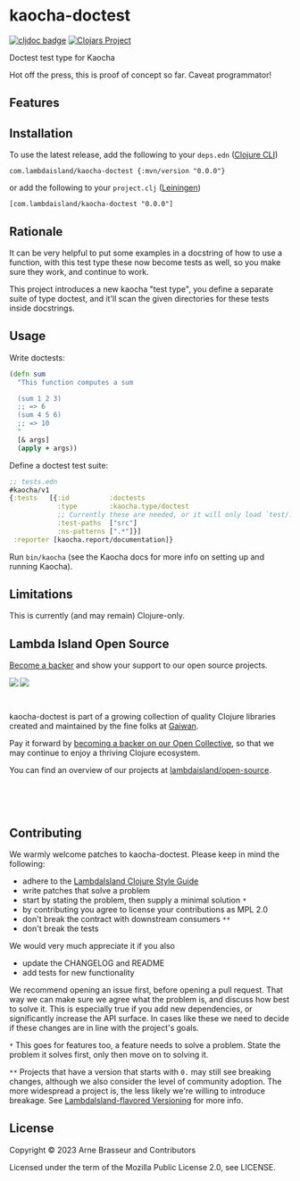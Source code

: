 # kaocha-doctest

<!-- badges -->
[![cljdoc badge](https://cljdoc.org/badge/com.lambdaisland/kaocha-doctest)](https://cljdoc.org/d/com.lambdaisland/kaocha-doctest) [![Clojars Project](https://img.shields.io/clojars/v/com.lambdaisland/kaocha-doctest.svg)](https://clojars.org/com.lambdaisland/kaocha-doctest)
<!-- /badges -->

Doctest test type for Kaocha

Hot off the press, this is proof of concept so far. Caveat programmator!

## Features

<!-- installation -->
## Installation

To use the latest release, add the following to your `deps.edn` ([Clojure CLI](https://clojure.org/guides/deps_and_cli))

```
com.lambdaisland/kaocha-doctest {:mvn/version "0.0.0"}
```

or add the following to your `project.clj` ([Leiningen](https://leiningen.org/))

```
[com.lambdaisland/kaocha-doctest "0.0.0"]
```
<!-- /installation -->

## Rationale

It can be very helpful to put some examples in a docstring of how to use a
function, with this test type these now become tests as well, so you make sure
they work, and continue to work.

This project introduces a new kaocha "test type", you define a separate suite of
type doctest, and it'll scan the given directories for these tests inside
docstrings.

## Usage

Write doctests:

```clj
(defn sum
  "This function computes a sum

  (sum 1 2 3)
  ;; => 6
  (sum 4 5 6)
  ;; => 10
  "
  [& args]
  (apply + args))
```

Define a doctest test suite:

```clj
;; tests.edn
#kaocha/v1
{:tests   [{:id          :doctests
            :type        :kaocha.type/doctest
            ;; Currently these are needed, or it will only load `test/.*_test.clj`, we're working on fixing that.
            :test-paths  ["src"]
            :ns-patterns [".*"]}]
 :reporter [kaocha.report/documentation]}
```

Run `bin/kaocha` (see the Kaocha docs for more info on setting up and running Kaocha).

## Limitations

This is currently (and may remain) Clojure-only.

<!-- opencollective -->
## Lambda Island Open Source

[Become a backer](https://opencollective.com/lambda-island) and show your support to our open source projects.

<a href="https://opencollective.com/lambda-island"><img src="https://opencollective.com/lambda-island/tiers/backers.svg?limit=30&button=false&avatarHeight=46&width=750"></a>
<img align="left" src="https://github.com/lambdaisland/open-source/raw/master/artwork/lighthouse_readme.png">

&nbsp;

kaocha-doctest is part of a growing collection of quality Clojure libraries created and maintained
by the fine folks at [Gaiwan](https://gaiwan.co).

Pay it forward by [becoming a backer on our Open Collective](http://opencollective.com/lambda-island),
so that we may continue to enjoy a thriving Clojure ecosystem.

You can find an overview of our projects at [lambdaisland/open-source](https://github.com/lambdaisland/open-source).

&nbsp;

&nbsp;
<!-- /opencollective -->

<!-- contributing -->
## Contributing

We warmly welcome patches to kaocha-doctest. Please keep in mind the following:

- adhere to the [LambdaIsland Clojure Style Guide](https://nextjournal.com/lambdaisland/clojure-style-guide)
- write patches that solve a problem 
- start by stating the problem, then supply a minimal solution `*`
- by contributing you agree to license your contributions as MPL 2.0
- don't break the contract with downstream consumers `**`
- don't break the tests

We would very much appreciate it if you also

- update the CHANGELOG and README
- add tests for new functionality

We recommend opening an issue first, before opening a pull request. That way we
can make sure we agree what the problem is, and discuss how best to solve it.
This is especially true if you add new dependencies, or significantly increase
the API surface. In cases like these we need to decide if these changes are in
line with the project's goals.

`*` This goes for features too, a feature needs to solve a problem. State the problem it solves first, only then move on to solving it.

`**` Projects that have a version that starts with `0.` may still see breaking changes, although we also consider the level of community adoption. The more widespread a project is, the less likely we're willing to introduce breakage. See [LambdaIsland-flavored Versioning](https://github.com/lambdaisland/open-source#lambdaisland-flavored-versioning) for more info.
<!-- /contributing -->

<!-- license -->
## License

Copyright &copy; 2023 Arne Brasseur and Contributors

Licensed under the term of the Mozilla Public License 2.0, see LICENSE.
<!-- /license -->
